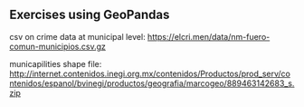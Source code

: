 ## Exercises using GeoPandas


csv on crime data at municipal level: https://elcri.men/data/nm-fuero-comun-municipios.csv.gz

municapilities shape file: http://internet.contenidos.inegi.org.mx/contenidos/Productos/prod_serv/contenidos/espanol/bvinegi/productos/geografia/marcogeo/889463142683_s.zip

